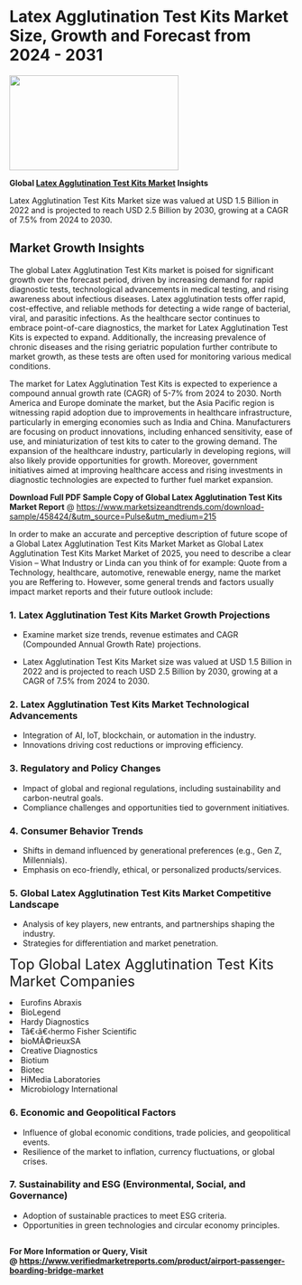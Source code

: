 <H1>Latex Agglutination Test Kits Market Size, Growth and Forecast from 2024 - 2031</H1><img class="aligncenter size-medium wp-image-584254" src="https://thirdeyenews.in/wp-content/uploads/2024/09/Global-Market-Research-300x168.jpeg" alt="" width="300" height="168" /><p><strong>Global&nbsp;<a href="https://www.marketsizeandtrends.com/download-sample/458424/&amp;utm_source=Pulse&amp;utm_medium=215">Latex Agglutination Test Kits Market</a> Insights</strong></p><p>Latex Agglutination Test Kits Market size was valued at USD 1.5 Billion in 2022 and is projected to reach USD 2.5 Billion by 2030, growing at a CAGR of 7.5% from 2024 to 2030.</p><p><h2>Market Growth Insights</h2> <p>The global Latex Agglutination Test Kits market is poised for significant growth over the forecast period, driven by increasing demand for rapid diagnostic tests, technological advancements in medical testing, and rising awareness about infectious diseases. Latex agglutination tests offer rapid, cost-effective, and reliable methods for detecting a wide range of bacterial, viral, and parasitic infections. As the healthcare sector continues to embrace point-of-care diagnostics, the market for Latex Agglutination Test Kits is expected to expand. Additionally, the increasing prevalence of chronic diseases and the rising geriatric population further contribute to market growth, as these tests are often used for monitoring various medical conditions. </p> <p>The market for Latex Agglutination Test Kits is expected to experience a compound annual growth rate (CAGR) of 5-7% from 2024 to 2030. North America and Europe dominate the market, but the Asia Pacific region is witnessing rapid adoption due to improvements in healthcare infrastructure, particularly in emerging economies such as India and China. Manufacturers are focusing on product innovations, including enhanced sensitivity, ease of use, and miniaturization of test kits to cater to the growing demand. The expansion of the healthcare industry, particularly in developing regions, will also likely provide opportunities for growth. Moreover, government initiatives aimed at improving healthcare access and rising investments in diagnostic technologies are expected to further fuel market expansion. </p><p><span class=""><strong>Download Full PDF Sample Copy of Global Latex Agglutination Test Kits Market Report</strong> @ <a href="https://www.marketsizeandtrends.com/download-sample/458424/&amp;utm_source=Pulse&amp;utm_medium=215" target="_blank">https://www.marketsizeandtrends.com/download-sample/458424/&amp;utm_source=Pulse&amp;utm_medium=215</a></span></p><p>In order to make an accurate and perceptive description of future scope of a Global&nbsp;Latex Agglutination Test Kits Market Market as Global&nbsp;Latex Agglutination Test Kits Market Market of 2025, you need to describe a clear Vision &ndash; What Industry or Linda can you think of for example: Quote from a Technology, healthcare, automotive, renewable energy, name the market you are Reffering to. However, some general trends and factors usually impact market reports and their future outlook include:</p><h3>1.&nbsp;<strong>Latex Agglutination Test Kits Market Growth Projections</strong></h3><ul><li>Examine market size trends, revenue estimates and CAGR (Compounded Annual Growth Rate) projections.</li><li><p>Latex Agglutination Test Kits Market size was valued at USD 1.5 Billion in 2022 and is projected to reach USD 2.5 Billion by 2030, growing at a CAGR of 7.5% from 2024 to 2030.</p></li></ul><h3>2.&nbsp;<strong>Latex Agglutination Test Kits Market Technological Advancements</strong></h3><ul><li>Integration of AI, IoT, blockchain, or automation in the industry.</li><li>Innovations driving cost reductions or improving efficiency.</li></ul><h3>3.&nbsp;<strong>Regulatory and Policy Changes</strong></h3><ul><li>Impact of global and regional regulations, including sustainability and carbon-neutral goals.</li><li>Compliance challenges and opportunities tied to government initiatives.</li></ul><h3>4.&nbsp;<strong>Consumer Behavior Trends</strong></h3><ul><li>Shifts in demand influenced by generational preferences (e.g., Gen Z, Millennials).</li><li>Emphasis on eco-friendly, ethical, or personalized products/services.</li></ul><h3>5.&nbsp;<strong>Global Latex Agglutination Test Kits Market Competitive Landscape</strong></h3><ul><li>Analysis of key players, new entrants, and partnerships shaping the industry.</li><li>Strategies for differentiation and market penetration.</li></ul><p data-pm-slice="1 1 []"><span style="color: inherit; font-family: inherit; font-size: 25px;">Top Global Latex Agglutination Test Kits Market Companies</span></p><div class="" data-test-id=""><p><li>Eurofins Abraxis</li><li> BioLegend</li><li> Hardy Diagnostics</li><li> Tâ€‹â€‹hermo Fisher Scientific</li><li> bioMÃ©rieuxSA</li><li> Creative Diagnostics</li><li> Biotium</li><li> Biotec</li><li> HiMedia Laboratories</li><li> Microbiology International</li></p></div><h3>6.&nbsp;<strong>Economic and Geopolitical Factors</strong></h3><ul><li>Influence of global economic conditions, trade policies, and geopolitical events.</li><li>Resilience of the market to inflation, currency fluctuations, or global crises.</li></ul><h3>7.&nbsp;<strong>Sustainability and ESG (Environmental, Social, and Governance)</strong></h3><ul><li>Adoption of sustainable practices to meet ESG criteria.</li><li>Opportunities in green technologies and circular economy principles.</li></ul><h2><strong style="font-size: 14px;">For More Information or Query, Visit @&nbsp;</strong><a style="background-color: #ffffff; font-size: 14px;" href="https://www.marketsizeandtrends.com/report/latex-agglutination-test-kits-market/" target="_blank">https://www.verifiedmarketreports.com/product/airport-passenger-boarding-bridge-market</a></h2>
